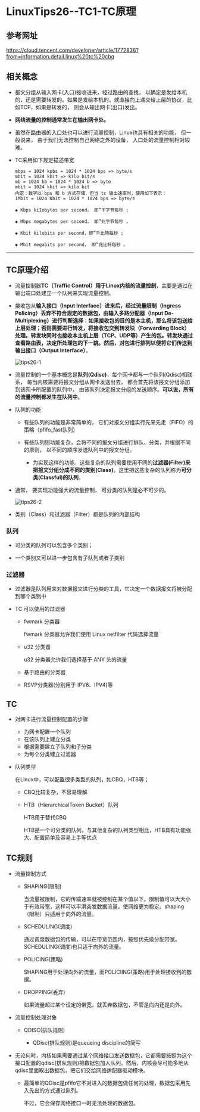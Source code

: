 # LinuxTips26--TC1-TC原理

## 参考网址

https://cloud.tencent.com/developer/article/1772836?from=information.detail.linux%20tc%20cbq

## 相关概念

+ 报文分组从输入网卡(入口)接收进来，经过路由的查找， 以确定是发给本机的，还是需要转发的。如果是发给本机的，就直接向上递交给上层的协议，比如TCP，如果是转发的， 则会从输出网卡(出口)发出。

+ **网络流量的控制通常发生在输出网卡处。**

+ 虽然在路由器的入口处也可以进行流量控制，Linux也具有相关的功能， 但一般说来， 由于我们无法控制自己网络之外的设备， 入口处的流量控制相对较难。

+ TC采用如下规定描述带宽

  ```
  mbps = 1024 kpbs = 1024 * 1024 bps => byte/s
  mbit = 1024 kbit => kilo bit/s
  mb = 1024 kb = 1024 * 1024 b => byte
  mbit = 1024 kbit => kilo bit
  内定：数字以 bps 和 b 方式存储，但当 tc 输出速率时，使用如下表示：
  1Mbit = 1024 Kbit = 1024 * 1024 bps => byte/s
  ```
  
  ```
  ◆ Kbps kiIobytes per second， 即”千字节每秒 ;
  
  ◆ Mbps megabytes per second， 即”兆字节每秒 ，
  
  ◆ Kbit kilobits per second，即”千比特每秒 ;
  
  ◆ Mbit megabits per second， 即”兆比特每秒 。
  ```

---

## TC原理介绍

+ 流量控制器**TC（Traffic Control）**用于Linux内核的**流量控制**，主要是通过在输出端口处建立一个队列来实现流量控制。

+ 接收包从**输入接口（Input Interface）**进来后，经过**流量限制（Ingress Policing）**丢弃不符合规定的数据包，由**输入多路分配器（Input De-Multiplexing）**进行判断选择：如果接收包的目的是本主机，那么将该包送给上层处理；否则需要进行转发，将接收包交到**转发块（Forwarding Block）**处理。转发块同时也接收本主机上层（TCP、UDP等）产生的包。转发块通过查看路由表，决定所处理包的下一跳。然后，对包进行排列以便将它们传送到**输出接口（Output Interface）**。

  ![tips26-1](E:\Notes\Linux\tips26-1.jpg)

+ 流量控制的一个基本概念是**队列(Qdisc)**，每个网卡都与一个队列(Qdisc)相联系， 每当内核需要将报文分组从网卡发送出去， 都会首先将该报文分组添加到该网卡所配置的队列中， 由该队列决定报文分组的发送顺序。**可以说，所有的流量控制都发生在队列中**。

+ 队列的功能

  + 有些队列的功能是非常简单的， 它们对报文分组实行先来先走（FIFO）的策略（pfifo_fast队列）

  + 有些队列则功能复杂，会将不同的报文分组进行排队、分类，并根据不同的原则， 以不同的顺序发送队列中的报文分组。

    + 为实现这样的功能，这些复杂的队列需要使用不同的**过滤器(Filter)**来把报文分组分成不同的**类别(Class)**。这里把这些复杂的队列称为**可分类(ClassfuI)的队列**。
+ 通常， 要实现功能强大的流量控制， 可分类的队列是必不可少的。
  
    ![tips26-2](E:\Notes\Linux\tips26-2.jpg)
    

+ 类别（Class）和过滤器（Filter）都是队列的内部结构

### 队列

+ 可分类的队列可以包含多个类别；

+ 一个类别又可以进一步包含有子队列或者子类别

### 过滤器

+ 过滤器是队列用来对数据报文进行分类的工具，它决定一个数据报文将被分配到哪个类别中

+ TC 可以使用的过滤器

  + fwmark 分类器

    fwmark 分类器允许我们使用 Linux netfilter 代码选择流量

  + u32 分类器

    u32 分类器允许我们选择基于 ANY 头的流量

  + 基于路由的分类器

  +  RSVP分类器(分别用于 IPV6、IPV4)等

## TC

+ 对网卡进行流量控制配置的步骤

  + 为网卡配置一个队列
  + 在该队列上建立分类
  + 根据需要建立子队列和子分类
  + 为每个分类建立过滤器
  
+ 队列类型

  在Linux中，可以配置很多类型的队列，如CBQ，HTB等；

  + CBQ比较复杂，不容易理解

  + HTB（HierarchicalToken Bucket）队列

    HTB用于替代CBQ
    
    HTB是一个可分类的队列，与其他复杂的队列类型相比，HTB具有功能强大、配置简单及容易上手等优点

## TC规则

+ 流量控制方式

  + SHAPING(限制)      

    当流量被限制，它的传输速率就被控制在某个值以下。限制值可以大大小于有效带宽，这样可以平滑突发数据流量，使网络更为稳定。shaping（限制）只适用于向外的流量。

  + SCHEDULING(调度)    

    通过调度数据包的传输，可以在带宽范围内，按照优先级分配带宽。SCHEDULING(调度)也只适于向外的流量。

  + POLICING(策略) 

    SHAPING用于处理向外的流量，而POLICIING(策略)用于处理接收到的数据。

  + DROPPING(丢弃) 

    如果流量超过某个设定的带宽，就丢弃数据包，不管是向内还是向外。

+ 流量控制处理对象

  + QDISC(排队规则)

    + QDisc(排队规则)是queueing discipline的简写
+ 无论何时，内核如果需要通过某个网络接口发送数据包，它都需要按照为这个接口配置的qdisc(排队规则)把数据包加入队列。然后，内核会尽可能多地从qdisc里面取出数据包，把它们交给网络适配器驱动模块。
  
    + 最简单的QDisc是pfifo它不对进入的数据包做任何的处理，数据包采用先入先出的方式通过队列。
    
      不过，它会保存网络接口一时无法处理的数据包。

